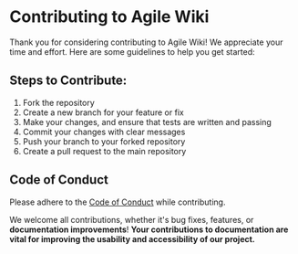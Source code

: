 # Contributing to Agile Wiki

Thank you for considering contributing to Agile Wiki! We appreciate your time and effort. Here are some guidelines to help you get started:

## Steps to Contribute:
1. Fork the repository
2. Create a new branch for your feature or fix
3. Make your changes, and ensure that tests are written and passing
4. Commit your changes with clear messages
5. Push your branch to your forked repository
6. Create a pull request to the main repository

## Code of Conduct
Please adhere to the [Code of Conduct](CODE_OF_CONDUCT.md) while contributing.

We welcome all contributions, whether it's bug fixes, features, or **documentation improvements**! **Your contributions to documentation are vital for improving the usability and accessibility of our project.**